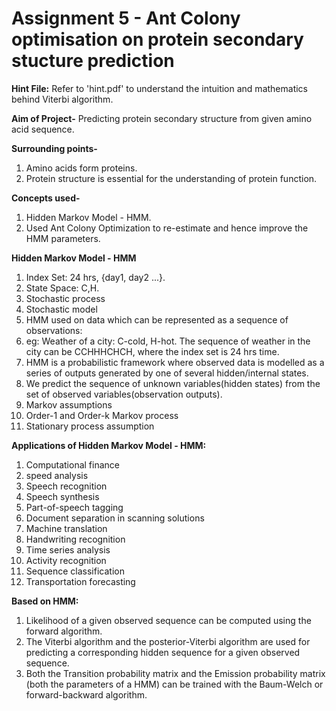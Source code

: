 # Assignment 5 - Ant Colony optimisation on protein secondary stucture prediction

**Hint File:** 
Refer to 'hint.pdf' to understand the intuition and mathematics behind Viterbi algorithm.  

**Aim of Project-**
Predicting protein secondary structure from given amino acid sequence.

**Surrounding points-**
1. Amino acids form proteins.
2. Protein structure is essential for the understanding of protein function.

**Concepts used-**
1. Hidden Markov Model - HMM.
2. Used Ant Colony Optimization to re-estimate and hence improve the HMM parameters.

**Hidden Markov Model - HMM**
1. Index Set: 24 hrs, {day1, day2 ...}.
2. State Space: C,H.
3. Stochastic process
4. Stochastic model
5. HMM used on data which can be represented as a sequence of observations:
6. eg: Weather of a city: C-cold, H-hot. The sequence of weather in the city can be CCHHHCHCH, where the index set is 24 hrs time.
7. HMM is a probabilistic framework where observed data is modelled as a series of outputs generated by one of several hidden/internal states.
8. We predict the sequence of unknown variables(hidden states) from the set of observed variables(observation outputs).
9. Markov assumptions
10. Order-1 and Order-k Markov process
11. Stationary process assumption 

**Applications of Hidden Markov Model - HMM:**
1. Computational finance
2. speed analysis
3. Speech recognition
4. Speech synthesis
5. Part-of-speech tagging
6. Document separation in scanning solutions
7. Machine translation
8. Handwriting recognition
9. Time series analysis
10. Activity recognition
11. Sequence classification
12. Transportation forecasting 

**Based on HMM:**
1. Likelihood of a given observed sequence can be computed using the forward algorithm.
2. The Viterbi algorithm and the posterior-Viterbi algorithm are used for predicting a corresponding hidden sequence for a given observed sequence.
3. Both the Transition probability matrix and the Emission probability matrix (both the parameters of a HMM) can be trained with the Baum-Welch or
forward-backward algorithm. 

